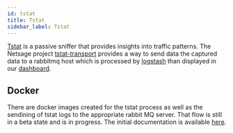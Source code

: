 ```yaml
---
id: tstat
title: Tstat
sidebar_label: Tstat
---
```


[Tstat](http://tstat.polito.it/) is a passive sniffer that provides insights into traffic patterns.  The Netsage project [tstat-transport](https://github.com/netsage-project/tstat-transport) provides a way to send data the captured data to a rabbitmq host which is processed by [logstash](logstash) than displayed in our [dashboard](https://github.com/netsage-project/netsage-grafana-configs).

## Docker 

There are docker images created for the tstat process as well as the sendining of tstat logs to the appropriate rabbit MQ server.  That flow is still in a beta state and is in progress.  The initial documentation is available [here](https://github.com/netsage-project/tstat-transport/blob/master/docs/docker.md).  



